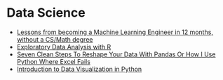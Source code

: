 # Data Science

- [Lessons from becoming a Machine Learning Engineer in 12 months, without a CS/Math degree](https://medium.com/hackernoon/lessons-from-becoming-a-machine-learning-engineer-in-12-months-without-a-cs-math-degree-acb308886c95)
- [Exploratory Data Analysis with R](https://medium.com/@williamkoehrsen/exploratory-data-analysis-with-r-f9d3a4eb6b16)
- [Seven Clean Steps To Reshape Your Data With Pandas Or How I Use Python Where Excel Fails](https://towardsdatascience.com/seven-clean-steps-to-reshape-your-data-with-pandas-or-how-i-use-python-where-excel-fails-62061f86ef9c)
- [Introduction to Data Visualization in Python](https://towardsdatascience.com/introduction-to-data-visualization-in-python-89a54c97fbed)

